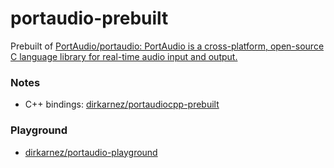 portaudio-prebuilt
==================
Prebuilt of [PortAudio/portaudio: PortAudio is a cross-platform, open-source C language library for real-time audio input and output.](https://github.com/PortAudio/portaudio)

### Notes
- C++ bindings: [dirkarnez/portaudiocpp-prebuilt](https://github.com/dirkarnez/portaudiocpp-prebuilt)

### Playground
- [dirkarnez/portaudio-playground](https://github.com/dirkarnez/portaudio-playground)
